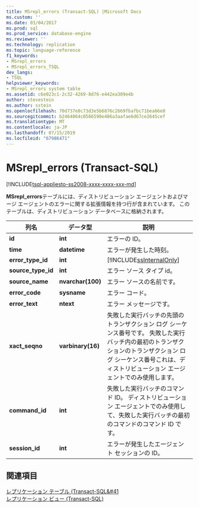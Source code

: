 ```yaml
---
title: MSrepl_errors (Transact-SQL) |Microsoft Docs
ms.custom: ''
ms.date: 03/04/2017
ms.prod: sql
ms.prod_service: database-engine
ms.reviewer: ''
ms.technology: replication
ms.topic: language-reference
f1_keywords:
- MSrepl_errors
- MSrepl_errors_TSQL
dev_langs:
- TSQL
helpviewer_keywords:
- MSrepl_errors system table
ms.assetid: c6e023c1-2c32-4269-8d76-e442ea309e4b
author: stevestein
ms.author: sstein
ms.openlocfilehash: 70d737e8c73d3e5b6876c2669fbafbc71bea66e0
ms.sourcegitcommit: b2464064c0566590e486a3aafae6d67ce2645cef
ms.translationtype: MT
ms.contentlocale: ja-JP
ms.lasthandoff: 07/15/2019
ms.locfileid: "67986471"
---
```

# <a name="msrepl_errors-transact-sql"></a>MSrepl_errors (Transact-SQL)
[!INCLUDE[tsql-appliesto-ss2008-xxxx-xxxx-xxx-md](../../includes/tsql-appliesto-ss2008-xxxx-xxxx-xxx-md.md)]

  **MSrepl_errors**テーブルには、ディストリビューション エージェントおよびマージ エージェントのエラーに関する拡張情報を持つ行が含まれています。 このテーブルは、ディストリビューション データベースに格納されます。  
  
|列名|データ型|説明|  
|-----------------|---------------|-----------------|  
|**id**|**int**|エラーの ID。|  
|**time**|**datetime**|エラーが発生した時刻。|  
|**error_type_id**|**int**|[!INCLUDE[ssInternalOnly](../../includes/ssinternalonly-md.md)]|  
|**source_type_id**|**int**|エラー ソース タイプ id。|  
|**source_name**|**nvarchar(100)**|エラー ソースの名前です。|  
|**error_code**|**sysname**|エラー コード。|  
|**error_text**|**ntext**|エラー メッセージです。|  
|**xact_seqno**|**varbinary(16)**|失敗した実行バッチの先頭のトランザクション ログ シーケンス番号です。 失敗した実行バッチ内の最初のトランザクションのトランザクション ログ シーケンス番号これは、ディストリビューション エージェントでのみ使用します。|  
|**command_id**|**int**|失敗した実行バッチのコマンド ID。 ディストリビューション エージェントでのみ使用して、失敗した実行バッチの最初のコマンドのコマンド ID です。|  
|**session_id**|**int**|エラーが発生したエージェント セッションの ID。|  
  
## <a name="see-also"></a>関連項目  
 [レプリケーション テーブル &#40;Transact-SQL&#41](../../relational-databases/system-tables/replication-tables-transact-sql.md)   
 [レプリケーション ビュー &#40;Transact-SQL&#41;](../../relational-databases/system-views/replication-views-transact-sql.md)  
  
  
